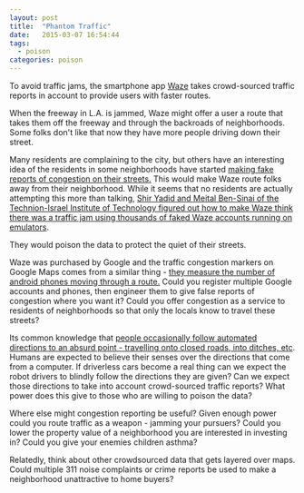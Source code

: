 ```yaml
---
layout: post
title:  "Phantom Traffic"
date:   2015-03-07 16:54:44
tags: 
  - poison
categories: poison 
---
```


To avoid traffic jams, the smartphone app [Waze](https://www.waze.com/) takes crowd-sourced traffic reports in account to provide users with faster routes.

When the freeway in L.A. is jammed, Waze might offer a user a route that takes them off the freeway and through the backroads of neighborhoods. Some folks don't like that now they have more people driving down their street. 

Many residents are complaining to the city, but others have an interesting idea of the residents in some neighborhoods have started [making fake reports of congestion on their streets.](http://www.wptv.com/news/science-tech/waze-traffic-app-angers-residents-dealing-with-increased-congestion-on-neighborhood-streets) This would make Waze route folks away from their neighborhood. While it seems that no residents are actually attempting this more than talking, [Shir Yadid and Meital Ben-Sinai of the Technion-Israel Institute of Technology figured out how to make Waze think there was a traffic jam using thousands of faked Waze accounts running on emulators](http://www.jpost.com/Enviro-Tech/Technion-students-find-way-to-hack-Waze-create-fake-traffic-jams-346377).

They would poison the data to protect the quiet of their streets. 

Waze was purchased by Google and the traffic congestion markers on Google Maps comes from a similar thing - [they measure the number of android phones moving through a route.](http://smallbusiness.chron.com/google-detect-traffic-congestion-49523.html) Could you register multiple Google accounts and phones, then engineer them to give false reports of congestion where you want it? Could you offer congestion as a service to residents of neighborhoods so that only the locals know to travel these streets?

Its common knowledge that [people occasionally follow automated directions to an absurd point - travelling onto closed roads, into ditches, etc](https://www.techdirt.com/articles/20101004/02215311277/more-stories-of-people-following-gps-blindly-into-dangerous-situations.shtml). Humans are expected to believe their senses over the directions that come from a computer. If driverless cars become a real thing can we expect the robot drivers to blindly follow the directions they are given? Can we expect those directions to take into account crowd-sourced traffic reports? What power does this give to those who are willing to poison the data?

Where else might congestion reporting be useful? Given enough power could you route traffic as a weapon - jamming your pursuers? Could you lower the property value of a neighborhood you are interested in investing in? Could you give your enemies children asthma?

Relatedly, think about other crowdsourced data that gets layered over maps. Could multiple 311 noise complaints or crime reports be used to make a neighborhood unattractive to home buyers?
